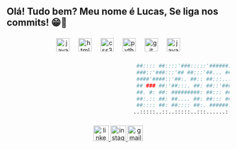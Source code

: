 <h2 align="left">Olá! Tudo bem? Meu nome é Lucas, Se liga nos commits! 😁🤘</h2>

###


###

<div align="center">
  <img src="https://cdn.jsdelivr.net/gh/devicons/devicon/icons/javascript/javascript-plain.svg" height="30" alt="javascript logo"  />
  <img width="12" />
  <img src="https://cdn.jsdelivr.net/gh/devicons/devicon/icons/html5/html5-plain.svg" height="30" alt="html5 logo"  />
  <img width="12" />
  <img src="https://cdn.jsdelivr.net/gh/devicons/devicon/icons/css3/css3-plain.svg" height="30" alt="css3 logo"  />
  <img width="12" />
  <img src="https://cdn.jsdelivr.net/gh/devicons/devicon/icons/python/python-original.svg" height="30" alt="python logo"  />
  <img width="12" />
  <img src="https://cdn.jsdelivr.net/gh/devicons/devicon/icons/git/git-original.svg" height="30" alt="git logo"  />
  <img width="12" />
  <img src="https://cdn.jsdelivr.net/gh/devicons/devicon/icons/java/java-original-wordmark.svg" height="30" alt="java logo"  />
</div>

###
```bash
                                         ##:::: ##::::'###:::::'######:::'##::: ##:'####:
                                         ###::'###:::'## ##:::'##... ##:: ###:: ##:. ##::
                                         ####'####::'##:. ##:: ##:::..::: ####: ##:: ##::
                                         ## ### ##:'##:::. ##: ##::'####: ## ## ##:: ##::
                                         ##. #: ##: #########: ##::: ##:: ##. ####:: ##::
                                         ##:.:: ##: ##.... ##: ##::: ##:: ##:. ###:: ##::
                                         ##:::: ##: ##:::: ##:. ######::: ##::. ##:'####:
                                        ..:::::..::..:::::..:::......::::..::::..::....::
```

###

<div align="center">
  <a href="https://www.linkedin.com/in/lucasfirminorodrigues/" target="_blank">
    <img src="https://img.shields.io/static/v1?message=LinkedIn&logo=linkedin&label=&color=0077B5&logoColor=white&labelColor=&style=for-the-badge" height="35" alt="linkedin logo"  />
  </a>
  <a href="https://www.instagram.com/lucasfrdg/" target="_blank">
    <img src="https://img.shields.io/static/v1?message=Instagram&logo=instagram&label=&color=E4405F&logoColor=white&labelColor=&style=for-the-badge" height="35" alt="instagram logo"  />
  </a>
  <a href="lucasrodrigues@unifucamp.edu.br" target="_blank">
    <img src="https://img.shields.io/static/v1?message=Gmail&logo=gmail&label=&color=D14836&logoColor=white&labelColor=&style=for-the-badge" height="35" alt="gmail logo"  />
  </a>
</div>

###

